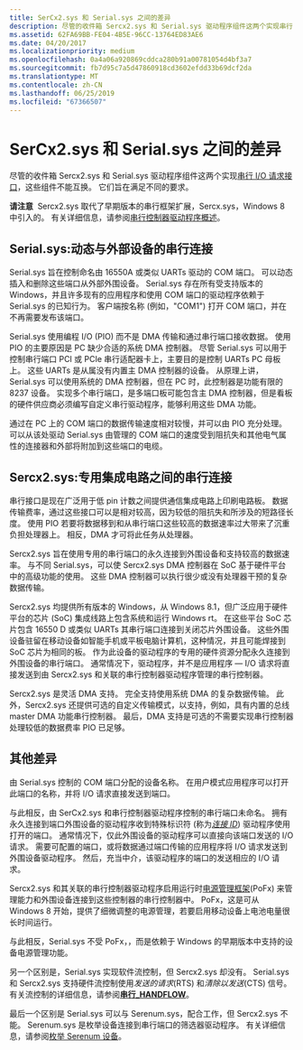 ```yaml
---
title: SerCx2.sys 和 Serial.sys 之间的差异
description: 尽管的收件箱 Sercx2.sys 和 Serial.sys 驱动程序组件这两个实现串行 I/O 请求接口，这些组件不能互换。 它们旨在满足不同的要求。
ms.assetid: 62FA69BB-FE04-4B5E-96CC-13764ED83AE6
ms.date: 04/20/2017
ms.localizationpriority: medium
ms.openlocfilehash: 0a4a06a920869cddca280b91a00781054d4bf3a7
ms.sourcegitcommit: fb7d95c7a5d47860918cd3602efdd33b69dcf2da
ms.translationtype: MT
ms.contentlocale: zh-CN
ms.lasthandoff: 06/25/2019
ms.locfileid: "67366507"
---
```

# <a name="differences-between-sercx2sys-and-serialsys"></a>SerCx2.sys 和 Serial.sys 之间的差异


尽管的收件箱 Sercx2.sys 和 Serial.sys 驱动程序组件这两个实现[串行 I/O 请求接口](serial-i-o-request-interface.md)，这些组件不能互换。 它们旨在满足不同的要求。

**请注意**  Sercx2.sys 取代了早期版本的串行框架扩展，Sercx.sys，Windows 8 中引入的。 有关详细信息，请参阅[串行控制器驱动程序概述](serial-drivers-overview.md)。

 

## <a name="serialsys-dynamic-serial-connections-to-external-devices"></a>Serial.sys:动态与外部设备的串行连接


Serial.sys 旨在控制命名由 16550A 或类似 UARTs 驱动的 COM 端口。 可以动态插入和删除这些端口从外部外围设备。 Serial.sys 存在所有受支持版本的 Windows，并且许多现有的应用程序和使用 COM 端口的驱动程序依赖于 Serial.sys 的已知行为。 客户端按名称 (例如，"COM1") 打开 COM 端口，并在不再需要发布该端口。

Serial.sys 使用编程 I/O (PIO) 而不是 DMA 传输和通过串行端口接收数据。 使用 PIO 的主要原因是 PC 缺少合适的系统 DMA 控制器。 尽管 Serial.sys 可以用于控制串行端口 PCI 或 PCIe 串行适配器卡上，主要目的是控制 UARTs PC 母板上。 这些 UARTs 是从属没有内置主 DMA 控制器的设备。 从原理上讲，Serial.sys 可以使用系统的 DMA 控制器，但在 PC 时，此控制器是功能有限的 8237 设备。 实现多个串行端口，是多端口板可能包含主 DMA 控制器，但是看板的硬件供应商必须编写自定义串行驱动程序，能够利用这些 DMA 功能。

通过在 PC 上的 COM 端口的数据传输速度相对较慢，并可以由 PIO 充分处理。 可以从该处驱动 Serial.sys 由管理的 COM 端口的速度受到阻抗失和其他电气属性的连接器和外部将附加到这些端口的电缆。

## <a name="sercx2sys-dedicated-serial-connections-between-integrated-circuits"></a>Sercx2.sys:专用集成电路之间的串行连接


串行接口是现在广泛用于低 pin 计数之间提供通信集成电路上印刷电路板。 数据传输费率，通过这些接口可以是相对较高，因为较低的阻抗失和所涉及的短路径长度。 使用 PIO 若要将数据移到和从串行端口这些较高的数据速率过大带来了沉重负担处理器上。 相反，DMA 才可将此任务从处理器。

Sercx2.sys 旨在使用专用的串行端口的永久连接到外围设备和支持较高的数据速率。 与不同 Serial.sys，可以使 Sercx2.sys DMA 控制器在 SoC 基于硬件平台中的高级功能的使用。 这些 DMA 控制器可以执行很少或没有处理器干预的复杂数据传输。

Sercx2.sys 均提供所有版本的 Windows，从 Windows 8.1，但广泛应用于硬件平台的芯片 (SoC) 集成线路上包含系统和运行 Windows rt。 在这些平台 SoC 芯片包含 16550 D 或类似 UARTs 其串行端口连接到关闭芯片外围设备。 这些外围设备驻留在移动设备如智能手机或平板电脑计算机，这种情况，并且可能焊接到 SoC 芯片为相同的板。 作为此设备的驱动程序的专用的硬件资源分配永久连接到外围设备的串行端口。 通常情况下，驱动程序，并不是应用程序 — I/O 请求将直接发送到由 Sercx2.sys 和关联的串行控制器驱动程序管理的串行控制器。

Sercx2.sys 是灵活 DMA 支持。 完全支持使用系统 DMA 的复杂数据传输。 此外，Sercx2.sys 还提供可选的自定义传输模式，以支持，例如，具有内置的总线 master DMA 功能串行控制器。 最后，DMA 支持是可选的不需要实现串行控制器处理较低的数据费率 PIO 已足够。

## <a name="other-differences"></a>其他差异

由 Serial.sys 控制的 COM 端口分配的设备名称。 在用户模式应用程序可以打开此端口的名称，并将 I/O 请求直接发送到端口。

与此相反，由 SerCx2.sys 和串行控制器驱动程序控制的串行端口未命名。 拥有永久连接到端口外围设备的驱动程序收到特殊标识符 (称为[*连接 ID*](connection-ids-for-serially-connected-peripheral-devices.md)) 驱动程序使用打开的端口。 通常情况下，仅此外围设备的驱动程序可以直接向该端口发送的 I/O 请求。 需要可配置的端口，或将数据通过端口传输的应用程序将 I/O 请求发送到外围设备驱动程序。 然后，充当中介，该驱动程序的端口的发送相应的 I/O 请求。

Sercx2.sys 和其关联的串行控制器驱动程序启用运行时[电源管理框架](https://docs.microsoft.com/windows-hardware/drivers/kernel/overview-of-the-power-management-framework)(PoFx) 来管理能力和外围设备连接到这些控制器的串行控制器中。 PoFx，这是可从 Windows 8 开始，提供了细微调整的电源管理，若要启用移动设备上电池电量很长时间运行。

与此相反，Serial.sys 不受 PoFx，，而是依赖于 Windows 的早期版本中支持的设备电源管理功能。

另一个区别是，Serial.sys 实现软件流控制，但 Sercx2.sys 却没有。 Serial.sys 和 Sercx2.sys 支持硬件流控制使用*发送的请求*(RTS) 和*清除以发送*(CTS) 信号。 有关流控制的详细信息，请参阅[**串行\_HANDFLOW**](https://docs.microsoft.com/windows-hardware/drivers/ddi/content/ntddser/ns-ntddser-_serial_handflow)。

最后一个区别是 Serial.sys 可以与 Serenum.sys，配合工作，但 Sercx2.sys 不能。 Serenum.sys 是枚举设备连接到串行端口的筛选器驱动程序。 有关详细信息，请参阅[枚举 Serenum 设备](enumerating-serenum-devices.md)。
